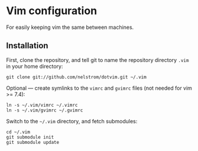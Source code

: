 # Vim configuration
For easily keeping vim the same between machines.

## Installation
First, clone the repository, and tell git to name the repository directory `.vim` in your home directory:

    git clone git://github.com/nelstrom/dotvim.git ~/.vim

Optional &mdash; create symlinks to the `vimrc` and `gvimrc` files (not needed for vim >= 7.4):

    ln -s ~/.vim/vimrc ~/.vimrc
    ln -s ~/.vim/gvimrc ~/.gvimrc

Switch to the `~/.vim` directory, and fetch submodules:

    cd ~/.vim
    git submodule init
    git submodule update
